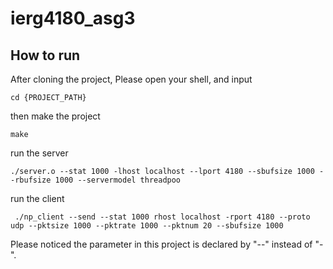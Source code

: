 # ierg4180_asg3

## How to run

After cloning the project,
Please open your shell, and input

```
cd {PROJECT_PATH}
```

then make the project
```
make
```

run the server
```
./server.o --stat 1000 -lhost localhost --lport 4180 --sbufsize 1000 --rbufsize 1000 --servermodel threadpoo
```

run the client
```
 ./np_client --send --stat 1000 rhost localhost -rport 4180 --proto udp --pktsize 1000 --pktrate 1000 --pktnum 20 --sbufsize 1000
```

Please noticed the parameter in this project is declared by "--" instead of "-".
